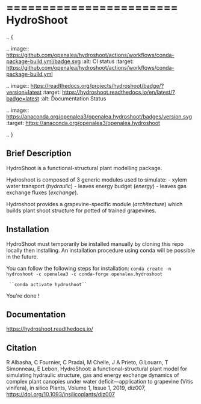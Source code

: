 ========================
HydroShoot
========================

.. {


.. image:: https://github.com/openalea/hydroshoot/actions/workflows/conda-package-build.yml/badge.svg
    :alt: CI status
    :target: https://github.com/openalea/hydroshoot/actions/workflows/conda-package-build.yml
    
.. image:: https://readthedocs.org/projects/hydroshoot/badge/?version=latest
    :target: https://hydroshoot.readthedocs.io/en/latest/?badge=latest
    :alt: Documentation Status
    
.. image:: https://anaconda.org/openalea3/openalea.hydroshoot/badges/version.svg   
    :target: https://anaconda.org/openalea3/openalea.hydroshoot

.. }


Brief Description
-----------------

HydroShoot is a functional-structural plant modelling package. 

Hydroshoot is composed of 3 generic modules used to simulate:
	- xylem water transport (*hydraulic*)
	- leaves energy budget (*energy*)
	- leaves gas exchange fluxes (*exchange*).

Hydroshoot provides a grapevine-specific module (*architecture*) which builds plant shoot structure for potted of trained grapevines.



Installation
------------

HydroShoot must temporarily be installed manually by cloning this repo locally then installing.
An installation procedure using conda will be possible in the future.

You can follow the following steps for installation:
     ``conda create -n hydroshoot -c openalea3 -c conda-forge openalea.hydroshoot``
 
     ``conda activate hydroshoot``


You're done !


Documentation
-------------

https://hydroshoot.readthedocs.io/

Citation
--------

R Albasha, C Fournier, C Pradal, M Chelle, J A Prieto, G Louarn, T Simonneau, E Lebon, HydroShoot: a functional-structural plant model for simulating hydraulic structure, gas and energy exchange dynamics of complex plant canopies under water deficit—application to grapevine (Vitis vinifera), in silico Plants, Volume 1, Issue 1, 2019, diz007, https://doi.org/10.1093/insilicoplants/diz007
